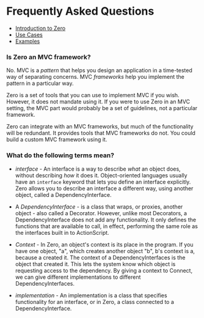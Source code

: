 [intro]: http://github.com/seanhess/zero/tree/master/README.mdown
[usecases]: http://github.com/seanhess/zero/tree/master/doc/UseCases.mdown
[examples]: http://github.com/seanhess/zero/tree/master/doc/Examples.mdown
[faq]: http://github.com/seanhess/zero/tree/master/doc/FAQ.mdown


# Frequently Asked Questions

* [Introduction to Zero][intro]
* [Use Cases][usecases]
* [Examples][examples]

### Is Zero an MVC framework?

No. MVC is a _pattern_ that helps you design an application in a time-tested way of separating concerns. MVC _frameworks_ help you implement the pattern in a particular way. 

Zero is a set of tools that you can use to implement MVC if you wish. However, it does not mandate using it. If you were to use Zero in an MVC setting, the MVC part would probably be a set of guidelines, not a particular framework. 

Zero can integrate with an MVC frameworks, but much of the functionality will be redundant. It provides tools that MVC frameworks do not. You could build a custom MVC framework using it. 

### What do the following terms mean?

* _interface_ - An interface is a way to describe _what_ an object does, without describing _how_ it does it. Object-oriented languages usually have an `interface` keyword that lets you define an interface explicitly. Zero allows you to describe an interface a different way, using another object, called a DependencyInterface.

* A _DependencyInterface_ - is a class that wraps, or proxies, another object - also called a Decorator. However, unlike most Decorators, a DependencyInterface does not add any functionality. It only defines the functions that are available to call, in effect, performing the same role as the interfaces built in to ActionScript.

* _Context_ - In Zero, an object's context is its place in the program. If you have one object, "a", which creates another object "b", b's context is a, because a created it. The context of a DependencyInterfaces is the object that created it. This lets the system know which object is requesting access to the dependency. By giving a context to Connect, we can give different implementations to different DependencyInterfaces.

* _implementation_ - An implementation is a class that specifies functionality for an interface, or in Zero, a class connected to a DependencyInterface.

